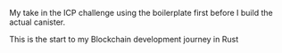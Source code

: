 My take in the ICP challenge using the boilerplate first before I build the actual canister.

This is the start to my Blockchain development journey in Rust
